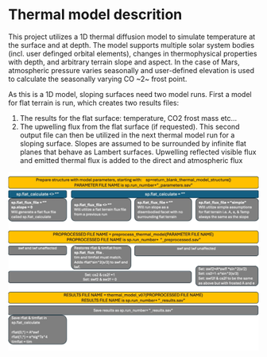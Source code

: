 # Thermal model descrition

This project utilizes a 1D thermal diffusion model to simulate temperature at the surface and at depth. The model supports multiple solar system bodies (incl. user definged orbital elements), changes in thermophysical properties with depth, and arbitrary terrain slope and aspect.  In the case of Mars, atmospheric pressure varies seasonally and user-defined elevation is used to calculate the seasonally varying CO ~2~ frost point.

As this is a 1D model, sloping surfaces need two model runs. First a model for flat terrain is run, which creates two results files:
1. The results for the flat surface: temperature, CO2 frost mass etc...
2. The upwelling flux from the flat surface (if requested).
This second output file can then be utilized in the next thermal model run for a sloping surface. Slopes are assumed to be surrounded by infinite flat planes that behave as Lambert surfaces.  Upwelling reflected visible flux and emitted thermal flux is added to the direct and atmospheric flux 

 ![Thermal model flow chart](thermal_processing_logic.jpg)

